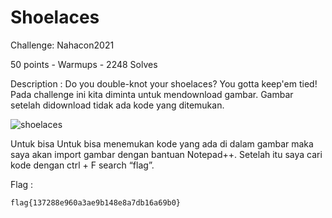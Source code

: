 # Shoelaces
Challenge: Nahacon2021

50 points - Warmups - 2248 Solves

Description :
Do you double-knot your shoelaces? You gotta keep'em tied!
Pada challenge ini kita diminta untuk mendownload gambar. Gambar setelah didownload tidak ada kode yang ditemukan.

![shoelaces](https://user-images.githubusercontent.com/73151978/111863576-09a3f200-898f-11eb-836c-7ab2d1d3512e.jpg)

Untuk bisa Untuk bisa menemukan kode yang ada di dalam gambar maka saya akan import gambar dengan bantuan Notepad++. Setelah itu saya cari kode dengan ctrl + F search “flag”.



Flag :
```
flag{137288e960a3ae9b148e8a7db16a69b0}
```


